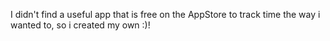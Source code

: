 I didn't find a useful app that is free on the AppStore to track time the way i wanted to, so i created my own :)!
